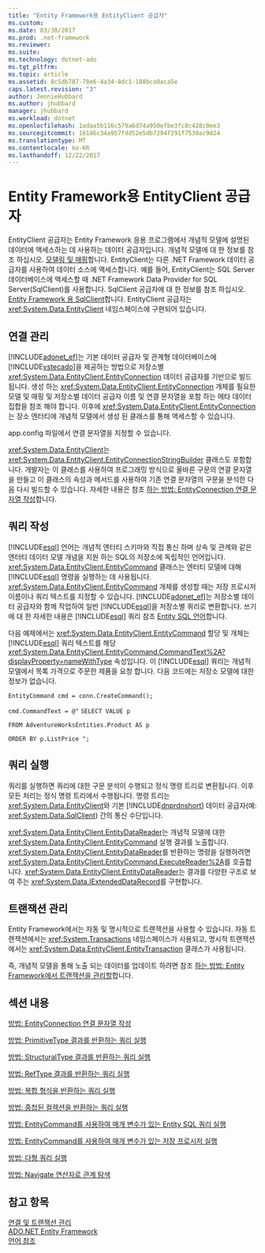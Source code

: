 ```yaml
---
title: "Entity Framework용 EntityClient 공급자"
ms.custom: 
ms.date: 03/30/2017
ms.prod: .net-framework
ms.reviewer: 
ms.suite: 
ms.technology: dotnet-ado
ms.tgt_pltfrm: 
ms.topic: article
ms.assetid: 8c5db787-78e6-4a34-8dc1-188bca0aca5e
caps.latest.revision: "3"
author: JennieHubbard
ms.author: jhubbard
manager: jhubbard
ms.workload: dotnet
ms.openlocfilehash: 1adaa5b116c579a6d74a950efbe3fc8c428c0ee3
ms.sourcegitcommit: 16186c34a957fdd52e5db7294f291f7530ac9d24
ms.translationtype: MT
ms.contentlocale: ko-KR
ms.lasthandoff: 12/22/2017
---
```

# <a name="entityclient-provider-for-the-entity-framework"></a>Entity Framework용 EntityClient 공급자
EntityClient 공급자는 Entity Framework 응용 프로그램에서 개념적 모델에 설명된 데이터에 액세스하는 데 사용하는 데이터 공급자입니다. 개념적 모델에 대 한 정보를 참조 하십시오. [모델링 및 매핑](../../../../../docs/framework/data/adonet/ef/modeling-and-mapping.md)합니다. EntityClient는 다른 .NET Framework 데이터 공급자를 사용하여 데이터 소스에 액세스합니다. 예를 들어, EntityClient는 SQL Server 데이터베이스에 액세스할 때 .NET Framework Data Provider for SQL Server(SqlClient)를 사용합니다. SqlClient 공급자에 대 한 정보를 참조 하십시오. [Entity Framework 용 SqlClient](../../../../../docs/framework/data/adonet/ef/sqlclient-for-the-entity-framework.md)합니다. EntityClient 공급자는 <xref:System.Data.EntityClient> 네임스페이스에 구현되어 있습니다.  
  
## <a name="managing-connections"></a>연결 관리  
 [!INCLUDE[adonet_ef](../../../../../includes/adonet-ef-md.md)]는 기본 데이터 공급자 및 관계형 데이터베이스에 [!INCLUDE[vstecado](../../../../../includes/vstecado-md.md)]을 제공하는 방법으로 저장소별 <xref:System.Data.EntityClient.EntityConnection> 데이터 공급자를 기반으로 빌드됩니다. 생성 하는 <xref:System.Data.EntityClient.EntityConnection> 개체를 필요한 모델 및 매핑 및 저장소별 데이터 공급자 이름 및 연결 문자열을 포함 하는 메타 데이터 집합을 참조 해야 합니다. 이후에 <xref:System.Data.EntityClient.EntityConnection> 는 장소 엔터티에 개념적 모델에서 생성 된 클래스를 통해 액세스할 수 있습니다.  
  
 app.config 파일에서 연결 문자열을 지정할 수 있습니다.  
  
 <xref:System.Data.EntityClient>는 <xref:System.Data.EntityClient.EntityConnectionStringBuilder> 클래스도 포함합니다. 개발자는 이 클래스를 사용하여 프로그래밍 방식으로 올바른 구문의 연결 문자열을 만들고 이 클래스의 속성과 메서드를 사용하여 기존 연결 문자열의 구문을 분석한 다음 다시 빌드할 수 있습니다. 자세한 내용은 참조 [하는 방법: EntityConnection 연결 문자열 작성](../../../../../docs/framework/data/adonet/ef/how-to-build-an-entityconnection-connection-string.md)합니다.  
  
## <a name="creating-queries"></a>쿼리 작성  
 [!INCLUDE[esql](../../../../../includes/esql-md.md)] 언어는 개념적 엔터티 스키마와 직접 통신 하며 상속 및 관계와 같은 엔터티 데이터 모델 개념을 지원 하는 SQL의 저장소에 독립적인 언어입니다. <xref:System.Data.EntityClient.EntityCommand> 클래스는 엔터티 모델에 대해 [!INCLUDE[esql](../../../../../includes/esql-md.md)] 명령을 실행하는 데 사용됩니다. <xref:System.Data.EntityClient.EntityCommand> 개체를 생성할 때는 저장 프로시저 이름이나 쿼리 텍스트를 지정할 수 있습니다. [!INCLUDE[adonet_ef](../../../../../includes/adonet-ef-md.md)]는 저장소별 데이터 공급자와 함께 작업하여 일반 [!INCLUDE[esql](../../../../../includes/esql-md.md)]을 저장소별 쿼리로 변환합니다. 쓰기에 대 한 자세한 내용은 [!INCLUDE[esql](../../../../../includes/esql-md.md)] 쿼리 참조 [Entity SQL 언어](../../../../../docs/framework/data/adonet/ef/language-reference/entity-sql-language.md)합니다.  
  
 다음 예제에서는 <xref:System.Data.EntityClient.EntityCommand> 할당 및 개체는 [!INCLUDE[esql](../../../../../includes/esql-md.md)] 쿼리 텍스트를 해당 <xref:System.Data.EntityClient.EntityCommand.CommandText%2A?displayProperty=nameWithType> 속성입니다. 이 [!INCLUDE[esql](../../../../../includes/esql-md.md)] 쿼리는 개념적 모델에서 목록 가격으로 주문한 제품을 요청 합니다. 다음 코드에는 저장소 모델에 대한 정보가 없습니다.  
  
 `EntityCommand cmd = conn.CreateCommand();`  
  
 `cmd.CommandText = @"` `SELECT VALUE p`  
  
 `FROM AdventureWorksEntities.Product AS p`  
  
 `ORDER BY p.ListPrice ";`  
  
## <a name="executing-queries"></a>쿼리 실행  
 쿼리를 실행하면 쿼리에 대한 구문 분석이 수행되고 정식 명령 트리로 변환됩니다. 이후 모든 처리는 정식 명령 트리에서 수행됩니다. 명령 트리는 <xref:System.Data.EntityClient>와 기본 [!INCLUDE[dnprdnshort](../../../../../includes/dnprdnshort-md.md)] 데이터 공급자(예: <xref:System.Data.SqlClient>) 간의 통신 수단입니다.  
  
 <xref:System.Data.EntityClient.EntityDataReader>는 개념적 모델에 대한 <xref:System.Data.EntityClient.EntityCommand> 실행 결과를 노출합니다. <xref:System.Data.EntityClient.EntityDataReader>를 반환하는 명령을 실행하려면 <xref:System.Data.EntityClient.EntityCommand.ExecuteReader%2A>를 호출합니다. <xref:System.Data.EntityClient.EntityDataReader>는 결과를 다양한 구조로 보여 주는 <xref:System.Data.IExtendedDataRecord>를 구현합니다.  
  
## <a name="managing-transactions"></a>트랜잭션 관리  
 Entity Framework에서는 자동 및 명시적으로 트랜잭션을 사용할 수 있습니다. 자동 트랜잭션에서는 <xref:System.Transactions> 네임스페이스가 사용되고, 명시적 트랜잭션에서는 <xref:System.Data.EntityClient.EntityTransaction> 클래스가 사용됩니다.  
  
 즉, 개념적 모델을 통해 노출 되는 데이터를 업데이트 하려면 참조 [하는 방법: Entity Framework에서 트랜잭션을 관리할](http://msdn.microsoft.com/en-us/4a55eb7f-f826-4a48-9df1-aebe2352ebef)합니다.  
  
## <a name="in-this-section"></a>섹션 내용  
 [방법: EntityConnection 연결 문자열 작성](../../../../../docs/framework/data/adonet/ef/how-to-build-an-entityconnection-connection-string.md)  
  
 [방법: PrimitiveType 결과를 반환하는 쿼리 실행](../../../../../docs/framework/data/adonet/ef/how-to-execute-a-query-that-returns-primitivetype-results.md)  
  
 [방법: StructuralType 결과를 반환하는 쿼리 실행](../../../../../docs/framework/data/adonet/ef/how-to-execute-a-query-that-returns-structuraltype-results.md)  
  
 [방법: RefType 결과를 반환하는 쿼리 실행](../../../../../docs/framework/data/adonet/ef/how-to-execute-a-query-that-returns-reftype-results.md)  
  
 [방법: 복합 형식을 반환하는 쿼리 실행](../../../../../docs/framework/data/adonet/ef/how-to-execute-a-query-that-returns-complex-types.md)  
  
 [방법: 중첩된 컬렉션을 반환하는 쿼리 실행](../../../../../docs/framework/data/adonet/ef/how-to-execute-a-query-that-returns-nested-collections.md)  
  
 [방법: EntityCommand를 사용하여 매개 변수가 있는 Entity SQL 쿼리 실행](../../../../../docs/framework/data/adonet/ef/how-to-execute-a-parameterized-entity-sql-query-using-entitycommand.md)  
  
 [방법: EntityCommand를 사용하여 매개 변수가 있는 저장 프로시저 실행](../../../../../docs/framework/data/adonet/ef/how-to-execute-a-parameterized-stored-procedure-using-entitycommand.md)  
  
 [방법: 다형 쿼리 실행](../../../../../docs/framework/data/adonet/ef/how-to-execute-a-polymorphic-query.md)  
  
 [방법: Navigate 연산자로 관계 탐색](../../../../../docs/framework/data/adonet/ef/how-to-navigate-relationships-with-the-navigate-operator.md)  
  
## <a name="see-also"></a>참고 항목  
 [연결 및 트랜잭션 관리](http://msdn.microsoft.com/en-us/b6659d2a-9a45-4e98-acaa-d7a8029e5b99)  
 [ADO.NET Entity Framework](../../../../../docs/framework/data/adonet/ef/index.md)  
 [언어 참조](../../../../../docs/framework/data/adonet/ef/language-reference/index.md)
